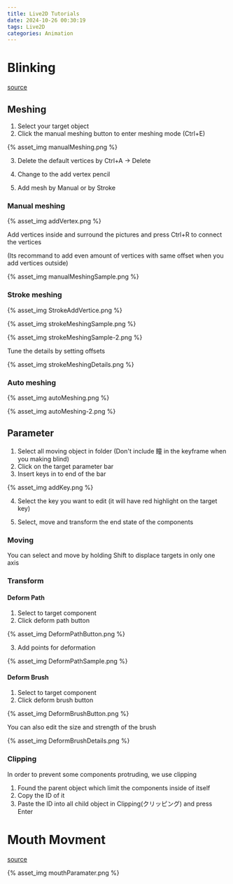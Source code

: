 ```yaml
---
title: Live2D Tutorials
date: 2024-10-26 00:30:19
tags: Live2D
categories: Animation
---
```


# Blinking

[source](https://docs.live2d.com/cubism-editor-tutorials/eye-blink/?utm_source=L2Dmarcomm&utm_medium=youtube&utm_campaign=casual_tutorial)

## Meshing

1. Select your target object
2. Click the manual meshing button to enter meshing mode (Ctrl+E)

{% asset_img manualMeshing.png %}

3. Delete the default vertices by Ctrl+A → Delete
4. Change to the add vertex pencil

5. Add mesh by Manual or by Stroke

### Manual meshing

{% asset_img addVertex.png %}

Add vertices inside and surround the pictures and press Ctrl+R to connect the vertices

(Its recommand to add even amount of vertices with same offset when you add vertices outside)

{% asset_img manualMeshingSample.png %}

### Stroke meshing

{% asset_img StrokeAddVertice.png %}

{% asset_img strokeMeshingSample.png %}

{% asset_img strokeMeshingSample-2.png %}

Tune the details by setting offsets

{% asset_img strokeMeshingDetails.png %}

### Auto meshing

{% asset_img autoMeshing.png %}

{% asset_img autoMeshing-2.png %}

## Parameter

1. Select all moving object in folder
   (Don't include 瞳 in the keyframe when you making blind)
2. Click on the target parameter bar
3. Insert keys in to end of the bar

{% asset_img addKey.png %}

4. Select the key you want to edit (it will have red highlight on the target key)

5. Select, move and transform the end state of the components

### Moving

You can select and move by holding Shift to displace targets in only one axis

### Transform

#### Deform Path

1. Select to target component
2. Click deform path button

{% asset_img DeformPathButton.png %}

3. Add points for deformation

{% asset_img DeformPathSample.png %}

#### Deform Brush

1. Select to target component
2. Click deform brush button

{% asset_img DeformBrushButton.png %}

You can also edit the size and strength of the brush

{% asset_img DeformBrushDetails.png %}

### Clipping

In order to prevent some components protruding, we use clipping

1. Found the parent object which limit the components inside of itself
2. Copy the ID of it
3. Paste the ID into all child object in Clipping(クリッピング) and press Enter

# Mouth Movment

[source](https://docs.live2d.com/cubism-editor-tutorials/mouth-aiueo/)

{% asset_img mouthParamater.png %}
